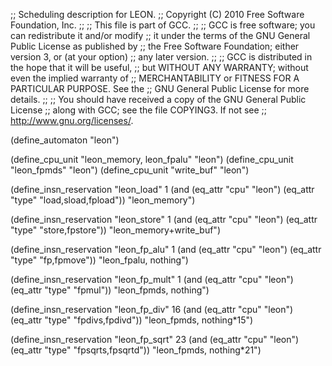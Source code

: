 ;; Scheduling description for LEON.
;;   Copyright (C) 2010 Free Software Foundation, Inc.
;;
;; This file is part of GCC.
;;
;; GCC is free software; you can redistribute it and/or modify
;; it under the terms of the GNU General Public License as published by
;; the Free Software Foundation; either version 3, or (at your option)
;; any later version.
;;
;; GCC is distributed in the hope that it will be useful,
;; but WITHOUT ANY WARRANTY; without even the implied warranty of
;; MERCHANTABILITY or FITNESS FOR A PARTICULAR PURPOSE.  See the
;; GNU General Public License for more details.
;;
;; You should have received a copy of the GNU General Public License
;; along with GCC; see the file COPYING3.  If not see
;; <http://www.gnu.org/licenses/>.


(define_automaton "leon")

(define_cpu_unit "leon_memory, leon_fpalu" "leon")
(define_cpu_unit "leon_fpmds" "leon")
(define_cpu_unit "write_buf" "leon")

(define_insn_reservation "leon_load" 1
  (and (eq_attr "cpu" "leon")
    (eq_attr "type" "load,sload,fpload"))
  "leon_memory")

(define_insn_reservation "leon_store" 1
  (and (eq_attr "cpu" "leon")
    (eq_attr "type" "store,fpstore"))
  "leon_memory+write_buf")
  
(define_insn_reservation "leon_fp_alu" 1
  (and (eq_attr "cpu" "leon")
    (eq_attr "type" "fp,fpmove"))
  "leon_fpalu, nothing")

(define_insn_reservation "leon_fp_mult" 1
  (and (eq_attr "cpu" "leon")
    (eq_attr "type" "fpmul"))
  "leon_fpmds, nothing")

(define_insn_reservation "leon_fp_div" 16
  (and (eq_attr "cpu" "leon")
    (eq_attr "type" "fpdivs,fpdivd"))
  "leon_fpmds, nothing*15")

(define_insn_reservation "leon_fp_sqrt" 23
  (and (eq_attr "cpu" "leon")
    (eq_attr "type" "fpsqrts,fpsqrtd"))
  "leon_fpmds, nothing*21")

